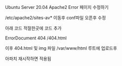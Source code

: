 Ubuntu Server 20.04 Apache2 Error 페이지 수정하기


/etc/apache2/sites-av* 이동후
conf파일 오픈후 수정

아래 코드 적절한곳에 코드 추가

ErrorDocument 404 /404.html

이후 404.html 및 img 파일 /var/www/html 루트에 업로드후

아파치 재시작하면 적용됨
